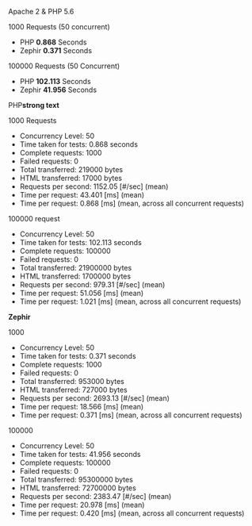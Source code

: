 Apache 2 & PHP 5.6

1000 Requests (50 concurrent)

- PHP **0.868** Seconds
- Zephir **0.371** Seconds

100000 Requests (50 Concurrent)

- PHP **102.113** Seconds
- Zephir **41.956** Seconds


PHP**strong text**

1000 Requests

- Concurrency Level:      50
- Time taken for tests:   0.868 seconds
- Complete requests:      1000
- Failed requests:        0
- Total transferred:      219000 bytes
- HTML transferred:       17000 bytes
- Requests per second:    1152.05 [#/sec] (mean)
- Time per request:       43.401 [ms] (mean)
- Time per request:       0.868 [ms] (mean, across all concurrent requests)

100000 request

- Concurrency Level:      50
- Time taken for tests:   102.113 seconds
- Complete requests:      100000
- Failed requests:        0
- Total transferred:      21900000 bytes
- HTML transferred:       1700000 bytes
- Requests per second:    979.31 [#/sec] (mean)
- Time per request:       51.056 [ms] (mean)
- Time per request:       1.021 [ms] (mean, across all concurrent requests)

**Zephir**

1000

- Concurrency Level:      50
- Time taken for tests:   0.371 seconds
- Complete requests:      1000
- Failed requests:        0
- Total transferred:      953000 bytes
- HTML transferred:       727000 bytes
- Requests per second:    2693.13 [#/sec] (mean)
- Time per request:       18.566 [ms] (mean)
- Time per request:       0.371 [ms] (mean, across all concurrent requests)

100000

- Concurrency Level:      50
- Time taken for tests:   41.956 seconds
- Complete requests:      100000
- Failed requests:        0
- Total transferred:      95300000 bytes
- HTML transferred:       72700000 bytes
- Requests per second:    2383.47 [#/sec] (mean)
- Time per request:       20.978 [ms] (mean)
- Time per request:       0.420 [ms] (mean, across all concurrent requests)

